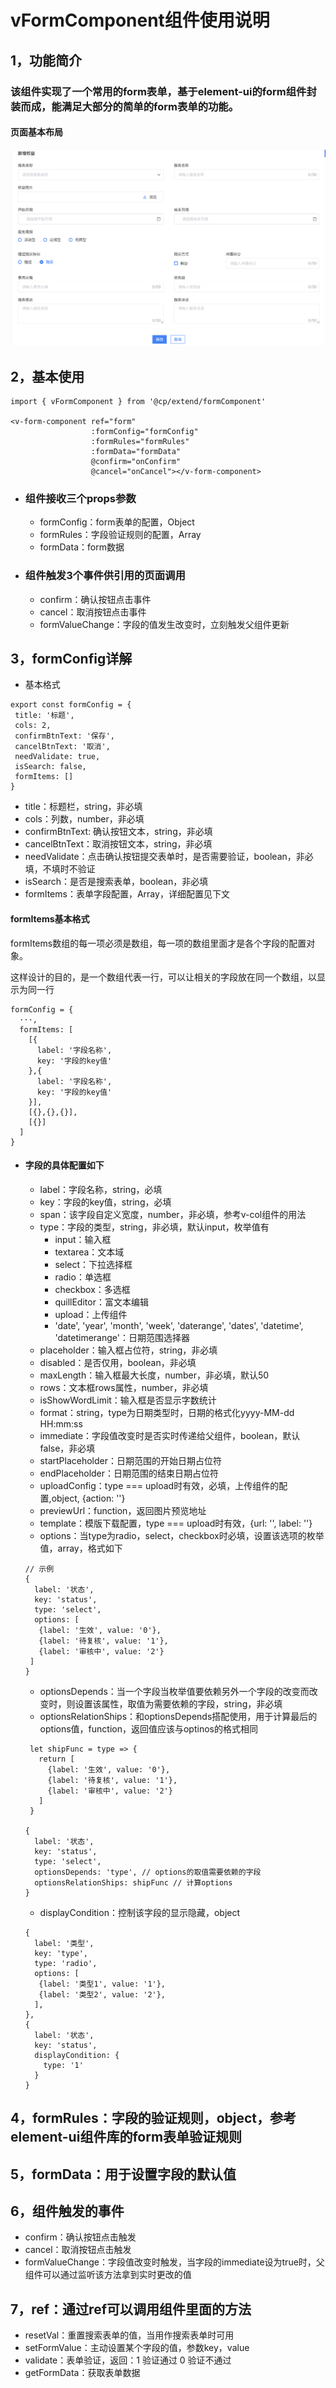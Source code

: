 # vFormComponent组件使用说明

## 1，功能简介
### 该组件实现了一个常用的form表单，基于element-ui的form组件封装而成，能满足大部分的简单的form表单的功能。

#### 页面基本布局
![页面基本布局](./picture/form-component.png)

## 2，基本使用

```
import { vFormComponent } from '@cp/extend/formComponent'

<v-form-component ref="form"
                  :formConfig="formConfig"
                  :formRules="formRules"
                  :formData="formData"
                  @confirm="onConfirm"
                  @cancel="onCancel"></v-form-component>
```

- ### 组件接收三个props参数

   - formConfig：form表单的配置，Object
   - formRules：字段验证规则的配置，Array
   - formData：form数据

- ### 组件触发3个事件供引用的页面调用

   - confirm：确认按钮点击事件
   - cancel：取消按钮点击事件
   - formValueChange：字段的值发生改变时，立刻触发父组件更新

## 3，formConfig详解

 - 基本格式

 ```
 export const formConfig = {
  title: '标题',
  cols: 2,
  confirmBtnText: '保存',
  cancelBtnText: '取消',
  needValidate: true,
  isSearch: false,
  formItems: []
 }
 ```

- title：标题栏，string，非必填
- cols：列数，number，非必填
- confirmBtnText: 确认按钮文本，string，非必填
- cancelBtnText：取消按钮文本，string，非必填
- needValidate：点击确认按钮提交表单时，是否需要验证，boolean，非必填，不填时不验证
- isSearch：是否是搜索表单，boolean，非必填
- formItems：表单字段配置，Array，详细配置见下文

#### formItems基本格式

formItems数组的每一项必须是数组，每一项的数组里面才是各个字段的配置对象。

这样设计的目的，是一个数组代表一行，可以让相关的字段放在同一个数组，以显示为同一行

```
formConfig = {
  ···,
  formItems: [
    [{
      label: '字段名称',
      key: '字段的key值'
    },{
      label: '字段名称',
      key: '字段的key值'
    }],
    [{},{},{}],
    [{}]
  ]
}
```
- #### 字段的具体配置如下
   - label：字段名称，string，必填
   - key：字段的key值，string，必填
   - span：该字段自定义宽度，number，非必填，参考v-col组件的用法
   - type：字段的类型，string，非必填，默认input，枚举值有
      - input：输入框
      - textarea：文本域
      - select：下拉选择框
      - radio：单选框
      - checkbox：多选框
      - quillEditor：富文本编辑
      - upload：上传组件
      - 'date', 'year', 'month', 'week', 'daterange', 'dates', 'datetime', 'datetimerange'：日期范围选择器
   - placeholder：输入框占位符，string，非必填
   - disabled：是否仅用，boolean，非必填
   - maxLength：输入框最大长度，number，非必填，默认50
   - rows：文本框rows属性，number，非必填
   - isShowWordLimit：输入框是否显示字数统计
   - format：string，type为日期类型时，日期的格式化yyyy-MM-dd HH:mm:ss
   - immediate：字段值改变时是否实时传递给父组件，boolean，默认false，非必填
   - startPlaceholder：日期范围的开始日期占位符
   - endPlaceholder：日期范围的结束日期占位符
   - uploadConfig：type === upload时有效，必填，上传组件的配置,object, {action: ''}
   - previewUrl：function，返回图片预览地址
   - template：模版下载配置，type === upload时有效，{url: '', label: ''}
   - options：当type为radio，select，checkbox时必填，设置该选项的枚举值，array，格式如下
   ```
   // 示例
   {
     label: '状态',
     key: 'status',
     type: 'select',
     options: [
      {label: '生效', value: '0'},
      {label: '待复核', value: '1'},
      {label: '审核中', value: '2'}
    ]
   }
   ```

   - optionsDepends：当一个字段当枚举值要依赖另外一个字段的改变而改变时，则设置该属性，取值为需要依赖的字段，string，非必填
   - optionsRelationShips：和optionsDepends搭配使用，用于计算最后的options值，function，返回值应该与optinos的格式相同
   ```
    let shipFunc = type => {
      return [
        {label: '生效', value: '0'},
        {label: '待复核', value: '1'},
        {label: '审核中', value: '2'}
      ]
    }

   {
     label: '状态',
     key: 'status',
     type: 'select',
     optionsDepends: 'type', // options的取值需要依赖的字段
     optionsRelationShips: shipFunc // 计算options
   }
   ```

   - displayCondition：控制该字段的显示隐藏，object

   ```
   {
     label: '类型',
     key: 'type',
     type: 'radio',
     options: [
      {label: '类型1', value: '1'},
      {label: '类型2', value: '2'},
     ],
   },
   {
     label: '状态',
     key: 'status',
     displayCondition: {
       type: '1'
     }
   }
   ```

## 4，formRules：字段的验证规则，object，参考element-ui组件库的form表单验证规则

## 5，formData：用于设置字段的默认值

## 6，组件触发的事件

- confirm：确认按钮点击触发
- cancel：取消按钮点击触发
- formValueChange：字段值改变时触发，当字段的immediate设为true时，父组件可以通过监听该方法拿到实时更改的值

## 7，ref：通过ref可以调用组件里面的方法

- resetVal：重置搜索表单的值，当用作搜索表单时可用
- setFormValue：主动设置某个字段的值，参数key，value
- validate：表单验证，返回：1 验证通过  0 验证不通过
- getFormData：获取表单数据

